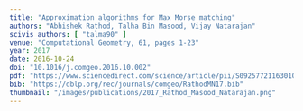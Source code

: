 ```yaml
---
title: "Approximation algorithms for Max Morse matching"
authors: "Abhishek Rathod, Talha Bin Masood, Vijay Natarajan"
scivis_authors: [ "talma90" ]
venue: "Computational Geometry, 61, pages 1-23"
year: 2017
date: 2016-10-24
doi: "10.1016/j.comgeo.2016.10.002"
pdf: "https://www.sciencedirect.com/science/article/pii/S0925772116301006/pdf"
bib: "https://dblp.org/rec/journals/comgeo/RathodMN17.bib"
thumbnail: "/images/publications/2017_Rathod_Masood_Natarajan.png"
---
```

